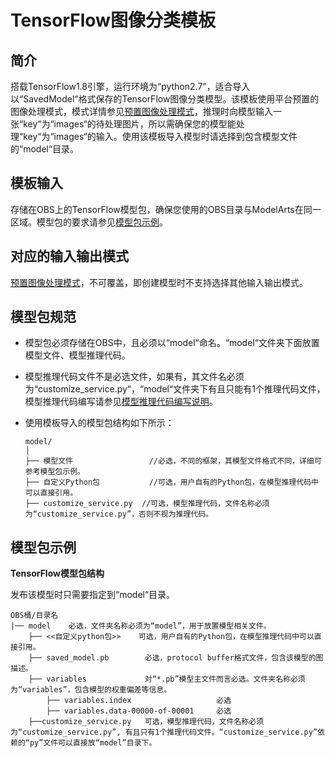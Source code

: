 # TensorFlow图像分类模板<a name="modelarts_23_0160"></a>

## 简介<a name="section106016181004"></a>

搭载TensorFlow1.8引擎，运行环境为“python2.7”，适合导入以“SavedModel“格式保存的TensorFlow图像分类模型。该模板使用平台预置的图像处理模式，模式详情参见[预置图像处理模式](预置图像处理模式.md)，推理时向模型输入一张“key“为“images“的待处理图片，所以需确保您的模型能处理“key“为“images“的输入。使用该模板导入模型时请选择到包含模型文件的“model“目录。

## 模板输入<a name="section575513501891"></a>

存储在OBS上的TensorFlow模型包，确保您使用的OBS目录与ModelArts在同一区域。模型包的要求请参见[模型包示例](#section12918237401)。

## 对应的输入输出模式<a name="section19490845206"></a>

[预置图像处理模式](预置图像处理模式.md)，不可覆盖，即创建模型时不支持选择其他输入输出模式。

## 模型包规范<a name="section1680842614523"></a>

-   模型包必须存储在OBS中，且必须以“model“命名。“model“文件夹下面放置模型文件、模型推理代码。
-   模型推理代码文件不是必选文件，如果有，其文件名必须为“customize\_service.py“，“model“文件夹下有且只能有1个推理代码文件，模型推理代码编写请参见[模型推理代码编写说明](模型推理代码编写说明.md)。

-   使用模板导入的模型包结构如下所示：

    ```
    model/
    │
    ├── 模型文件                 //必选，不同的框架，其模型文件格式不同，详细可参考模型包示例。
    ├── 自定义Python包           //可选，用户自有的Python包，在模型推理代码中可以直接引用。
    ├── customize_service.py  //可选，模型推理代码，文件名称必须为“customize_service.py”，否则不视为推理代码。
    ```


## 模型包示例<a name="section12918237401"></a>

**TensorFlow模型包结构**

发布该模型时只需要指定到“model“目录。

```
OBS桶/目录名
|── model    必选，文件夹名称必须为“model”，用于放置模型相关文件。
    ├── <<自定义python包>>    可选，用户自有的Python包，在模型推理代码中可以直接引用。
    ├── saved_model.pb        必选，protocol buffer格式文件，包含该模型的图描述。
    ├── variables             对“*.pb”模型主文件而言必选。文件夹名称必须为“variables”，包含模型的权重偏差等信息。
        ├── variables.index                   必选
        ├── variables.data-00000-of-00001     必选
    ├──customize_service.py   可选，模型推理代码，文件名称必须为“customize_service.py”, 有且只有1个推理代码文件。“customize_service.py”依赖的“py”文件可以直接放“model”目录下。
```

